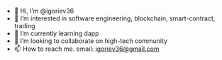 - 👋 Hi, I’m @igoriev36
- 👀 I’m interested in software engineering, blockchain, smart-contract, trading
- 🌱 I’m currently learning dapp
- 💞️ I’m looking to collaborate on high-tech community
- 📫 How to reach me. email: igoriev36@gmail.com

<!---
igoriev36/igoriev36 is a ✨ special ✨ repository because its `README.md` (this file) appears on your GitHub profile.
You can click the Preview link to take a look at your changes.
--->
